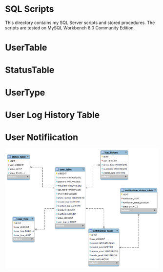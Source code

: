 SQL Scripts<a name="TOP"></a>
===================
This directory contains my SQL Server scripts and stored procedures. The scripts are tested on MySQL Workbench 8.0 Community Edition.
# UserTable
# StatusTable
# UserType
# User Log History Table
# User Notifiication
![alt text](https://github.com/TeraServ/octopus/blob/hitesh/sql-scripts/database_EER_diagram_png.png?raw=true)
<!-- Authors:  -->
